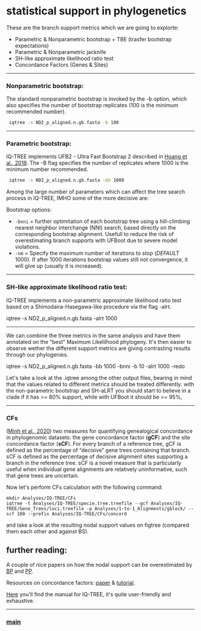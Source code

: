 # statistical support in phylogenetics


These are the branch support metrics which we are going to explorte:

- Parametric & Nonparametric bootstrap + TBE (trasfer bootstrap expectations)
- Parametric & Nonparametric jacknife
- SH-like approximate likelihood ratio test
- Concordance Factors (Genes & Sites)

---

### Nonparametric bootstrap:

The standard nonparametric bootstrap is invoked by the -b option, which also specifies the number of bootstrap replicates (100 is the minimum recommended number).

```bash
 iqtree -s ND2_p_aligned.n.gb.fasta -b 100
```

 --- 

### Parametric bootstrap:

IQ-TREE implements UFB2 - Ultra Fast Bootstrap 2 described in [Hoang et al., 2018](https://academic.oup.com/mbe/article/35/2/518/4565479). The -B flag specifies the number of replicates where 1000 is the minimum number recommended.

```bash
 iqtree -s ND2_p_aligned.n.gb.fasta -bb 1000 
```

Among the large number of parameters which can affect the tree search process in IQ-TREE, IMHO some of the more decisive are:

Bootstrap options:

 * ```-bnni``` = further optimitation of each bootstrap tree using a hill-climbing nearest neighbor interchange (NNI) search, based directly on the corresponding bootstrap alignment. Usefull to reduce the risk of overestimating branch supports with UFBoot due to severe model violations. 
 * ```-nm``` = Specify the maximum number of iterations to stop (*DEFAULT* 1000). If after 1000 iterations bootstrap values still not convergence, it will give up (usually it is increased).

 --- 

### SH-like approximate likelihood ratio test:

IQ-TREE implements a non-parametric approximate likelihood ratio test based on a Shimodaira-Hasegawa-like procedure via the flag -alrt.

 iqtree -s ND2_p_aligned.n.gb.fasta -alrt 1000

--- 

We can combine the three metrics in the same analysis and have them annotated on the "best" Maximum Likelilhood phylogeny. It's then easier to observe wether the different support metrics are giving contrasting results through our phylogenies.

iqtree -s ND2_p_aligned.n.gb.fasta -bb 1000 -bnni -b 10 -alrt 1000 -redo

Let's take a look at the .iqtree among the other output files, bearing in mind that the values related to different metrics should be treated differently: with the non-parametric bootstrap and SH-aLRT you should start to believe in a clade if it has >= 80% support, while with UFBoot it should be >= 95%,

 --- 

### CFs

([Minh et al., 2020](https://academic.oup.com/mbe/article/37/9/2727/5828940)) two measures for quantifying genealogical concordance in phylogenomic datasets: the gene concordance factor (**gCF**) and the site concordance factor (**sCF**). For every branch of a reference tree, gCF is defined as the percentage of “decisive” gene trees containing that branch. sCF is defined as the percentage of decisive alignment sites supporting a branch in the reference tree. sCF is a novel measure that is particularly useful when individual gene alignments are relatively uninformative, such that gene trees are uncertain.

Now let's perform CFs calculation with the following command:

```
mkdir Analyses/IQ-TREE/CFs
iqtree -t Analyses/IQ-TREE/specie.tree.treefile --gcf Analyses/IQ-TREE/Gene_Trees/loci.treefile -p Analyses/1-to-1_Alignments/gblock/ --scf 100 --prefix Analyses/IQ-TREE/CFs/concord
```

and take a look at the resulting nodal support values on figtree (compared them each other and against BS).

























## further reading: 

A couple of nice papers on how the nodal support can be overestimated by [BP](https://doi.org/10.1016/j.ympev.2014.01.018) and [PP](https://doi.org/10.1080/10635150590924208). 

Resources on concordance factors: [paper](https://www.biorxiv.org/content/10.1101/487801v2) & [tutorial](http://www.robertlanfear.com/blog/files/concordance_factors.html).

[Here](http://www.iqtree.org/doc/iqtree-doc.pdf) you'll find the manual for IQ-TREE, it's quite user-friendly and exhaustive.

---

### [main](https://github.com/for-giobbe/MP25/tree/main)

